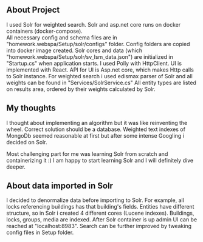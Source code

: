 ## About Project


I used Solr for weighted search. Solr and asp.net core runs on  docker containers (docker-compose).  
All necessary config and schema files are in "homework.webspa/Setup/solr/configs" folder. Config folders are copied into docker image created. 
Solr cores and data (which "homework.webspa/Setup/solr/sv_lsm_data.json") are initialized in "Startup.cs" when application starts. I used Polly with HttpClient.
UI is implemented with React. API for UI is Asp.net core, which makes Http calls to Solr instance. 
For weighted search i used edismax parser of Solr and all weights can be found in "Services/SolrService.cs"
All entity types are listed on results area, ordered by their weights calculated by Solr.

## My thoughts

I thought about implementing an algorithm but it was like reinventing the wheel. Correct solution should be a database.
Weighted text indexes of MongoDb seemed reasonable at first but after some intense Googling i decided on Solr.

Most challenging part for me was learning Solr from scratch and containerizing it :) I am happy to start learning Solr and I will definitely dive deeper. 

## About data imported in Solr

I decided to denormalize data before importing to Solr. For example, all locks referencing buildings has that building's fields.
Entities have different structure, so in Solr i created 4 different cores (Lucene indexes). Buildings, locks, groups, media are indexed.
After Solr container is up  admin UI can be reached at "localhost:8983". Search can be further improved by tweaking config files in Setup folder.
